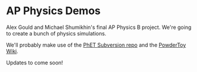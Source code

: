 AP Physics Demos
==============

Alex Gould and Michael Shumikhin's final AP Physics B project. We're going to create a bunch of physics simulations.

We'll probably make use of the [PhET Subversion repo](https://phet.unfuddle.com/a#/repositories/23262/browse?path=/trunk) and the [PowderToy Wiki](powdertoy.co.uk/Wiki.html).

Updates to come soon!

